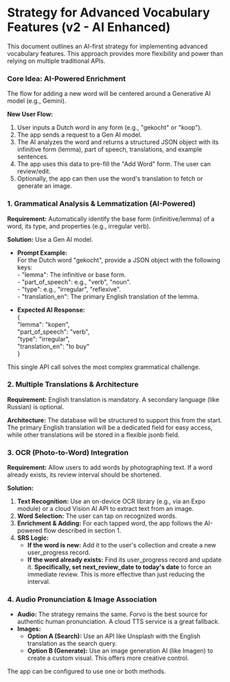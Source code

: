 # **Strategy for Advanced Vocabulary Features (v2 \- AI Enhanced)**

This document outlines an AI-first strategy for implementing advanced vocabulary features. This approach provides more flexibility and power than relying on multiple traditional APIs.

### **Core Idea: AI-Powered Enrichment**

The flow for adding a new word will be centered around a Generative AI model (e.g., Gemini).

**New User Flow:**

1. User inputs a Dutch word in any form (e.g., "gekocht" or "koop").
2. The app sends a request to a Gen AI model.
3. The AI analyzes the word and returns a structured JSON object with its infinitive form (lemma), part of speech, translations, and example sentences.
4. The app uses this data to pre-fill the "Add Word" form. The user can review/edit.
5. Optionally, the app can then use the word's translation to fetch or generate an image.

### **1\. Grammatical Analysis & Lemmatization (AI-Powered)**

**Requirement:** Automatically identify the base form (infinitive/lemma) of a word, its type, and properties (e.g., irregular verb).

**Solution:** Use a Gen AI model.

- **Prompt Example:**  
  For the Dutch word "gekocht", provide a JSON object with the following keys:  
  \- "lemma": The infinitive or base form.  
  \- "part_of_speech": e.g., "verb", "noun".  
  \- "type": e.g., "irregular", "reflexive".  
  \- "translation_en": The primary English translation of the lemma.

- **Expected AI Response:**  
  {  
   "lemma": "kopen",  
   "part_of_speech": "verb",  
   "type": "irregular",  
   "translation_en": "to buy"  
  }

This single API call solves the most complex grammatical challenge.

### **2\. Multiple Translations & Architecture**

**Requirement:** English translation is mandatory. A secondary language (like Russian) is optional.

**Architecture:** The database will be structured to support this from the start. The primary English translation will be a dedicated field for easy access, while other translations will be stored in a flexible jsonb field.

### **3\. OCR (Photo-to-Word) Integration**

**Requirement:** Allow users to add words by photographing text. If a word already exists, its review interval should be shortened.

**Solution:**

1. **Text Recognition:** Use an on-device OCR library (e.g., via an Expo module) or a cloud Vision AI API to extract text from an image.
2. **Word Selection:** The user can tap on recognized words.
3. **Enrichment & Adding:** For each tapped word, the app follows the AI-powered flow described in section 1\.
4. **SRS Logic:**
   - **If the word is new:** Add it to the user's collection and create a new user_progress record.
   - **If the word already exists:** Find its user_progress record and update it. **Specifically, set next_review_date to today's date** to force an immediate review. This is more effective than just reducing the interval.

### **4\. Audio Pronunciation & Image Association**

- **Audio:** The strategy remains the same. Forvo is the best source for authentic human pronunciation. A cloud TTS service is a great fallback.
- **Images:**
  - **Option A (Search):** Use an API like Unsplash with the English translation as the search query.
  - **Option B (Generate):** Use an image generation AI (like Imagen) to create a custom visual. This offers more creative control.

The app can be configured to use one or both methods.
